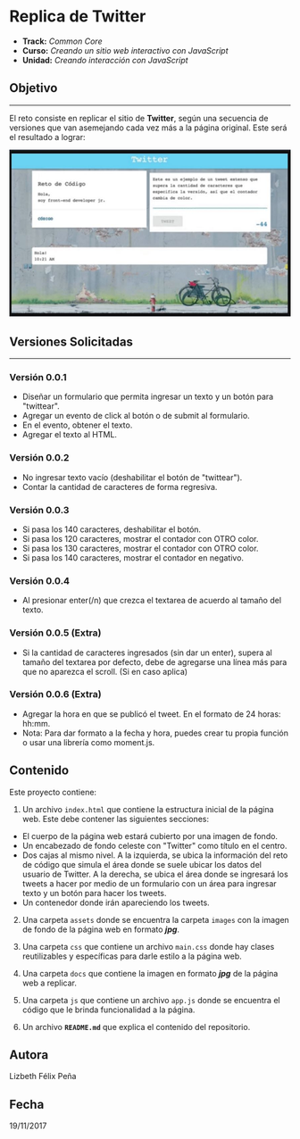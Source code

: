 # Replica de Twitter

* **Track:** _Common Core_
* **Curso:** _Creando un sitio web interactivo con JavaScript_
* **Unidad:** _Creando interacción con JavaScript_

## Objetivo
---
El reto consiste en replicar el sitio de **Twitter**, según una secuencia de versiones que van asemejando cada vez más a la página original. Este será el resultado
a lograr:

![Sin titulo](docs/twitter.JPG)

## Versiones Solicitadas
---
### Versión 0.0.1

* Diseñar un formulario que permita ingresar un texto y un botón para "twittear".
* Agregar un evento de click al botón o de submit al formulario.
* En el evento, obtener el texto.
* Agregar el texto al HTML.

### Versión 0.0.2

* No ingresar texto vacío (deshabilitar el botón de "twittear").
* Contar la cantidad de caracteres de forma regresiva.

### Versión 0.0.3

* Si pasa los 140 caracteres, deshabilitar el botón.
* Si pasa los 120 caracteres, mostrar el contador con OTRO color.
* Si pasa los 130 caracteres, mostrar el contador con OTRO color.
* Si pasa los 140 caracteres, mostrar el contador en negativo.

### Versión 0.0.4

* Al presionar enter(/n) que crezca el textarea de acuerdo al tamaño del texto.

### Versión 0.0.5 (Extra)

* Si la cantidad de caracteres ingresados (sin dar un enter), supera al tamaño del textarea por defecto, debe de agregarse una línea más para que no aparezca el scroll. (Si en caso aplica)

### Versión 0.0.6 (Extra)

* Agregar la hora en que se publicó el tweet. En el formato de 24 horas: hh:mm.
* Nota: Para dar formato a la fecha y hora, puedes crear tu propia función o usar una librería como moment.js.

## Contenido

Este proyecto contiene:

1. Un archivo `index.html` que contiene la estructura inicial de la página web. Este debe contener las siguientes secciones:

  * El cuerpo de la página web estará cubierto por una imagen de fondo.
  * Un encabezado de fondo celeste con "Twitter" como título en el centro.
  * Dos cajas al mismo nivel. A la izquierda, se ubica la información del reto de código que simula el área donde se suele ubicar los datos del usuario de Twitter. A la derecha, se ubica el área donde se ingresará los tweets a hacer por medio de un formulario con un área para ingresar texto y un botón para hacer los tweets.
  * Un contenedor donde irán apareciendo los tweets.

2. Una carpeta `assets` donde se encuentra la carpeta `images` con la imagen de fondo de la página web en formato ***jpg***.

3. Una carpeta `css` que contiene un archivo `main.css` donde hay clases reutilizables y específicas para darle estilo a la página web.

4. Una carpeta `docs` que contiene la imagen en formato ***jpg*** de la página web a replicar.

5. Una carpeta `js` que contiene un archivo `app.js` donde se encuentra el código que le brinda funcionalidad a la página.

6. Un archivo  **`README.md`** que explica el contenido del repositorio.

## Autora
Lizbeth Félix Peña

## Fecha
19/11/2017
